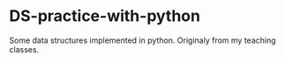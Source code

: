 # DS-practice-with-python
Some data structures implemented in python. Originaly from my teaching classes.
